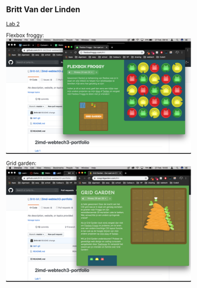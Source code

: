 ## Britt Van der Linden
 
[Lab 2](https://github.com/BramTheunis/2imd-webtech3-lab2.git)

Flexbox froggy:
![alt text](Flexbox-froggy.png "flexbox froggy")

Grid garden:
![alt text](Grid-garden.png "grid garden")
